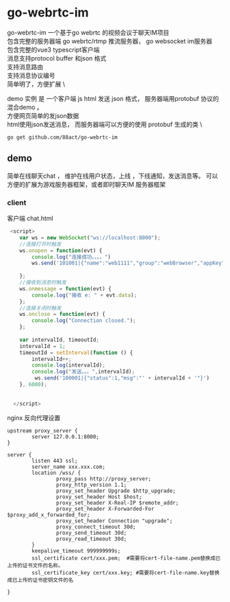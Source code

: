 #  go-webrtc-im
 
go-webrtc-im  一个基于go webrtc 的视频会议于聊天IM项目 \
包含完整的服务器端 go webrtc/rtmp  推流服务器， go websocket im服务器  \
包含完整的vue3 typescript客户端 \
消息支持protocol buffer 和json 格式  \
支持消息路由  \
支持消息协议编号 \
简单明了，方便扩展  \


demo 实例 是 一个客户端 js html 发送 json 格式， 服务器端用protobuf 协议的混合demo 。 \
方便网页简单的发json数据 \
html使用json发送消息， 而服务器端可以方便的使用 protobuf 生成的类 \

```shell
go get github.com/88act/go-webrtc-im
```

## demo

简单在线聊天chat ， 维护在线用户状态，上线 ，下线通知，发送消息等。 可以方便的扩展为游戏服务器框架，或者即时聊天IM 服务器框架 

 

### client
客户端 
chat.html

```javascript
 <script>
    var ws = new WebSocket("ws://localhost:8000");  
    //连接打开时触发 
    ws.onopen = function(evt) {   
        console.log("连接成功。。。。")
        ws.send('101001|{"name":"web1111","group":"webBrowser","appKey":"eqwe23123123","ip":"202.202.202.202","ipLocal":"10.0.0.1","port":8080}')
		 
    };  
    //接收到消息时触发  
    ws.onmessage = function(evt) {  
        console.log("接收 e: " + evt.data);  
    };  
    //连接关闭时触发  
    ws.onclose = function(evt) {  
        console.log("Connection closed.");  
    }; 
    
    var intervalId, timeoutId;
    intervalId = 1;
    timeoutId = setInterval(function () {
        intervalId++;
        console.log(intervalId);
        console.log("发送。。。",intervalId); 
         ws.send('100001|{"status":1,"msg":"' + intervalId + '"}')  
    }, 6000);
    
    
  </script>
```

nginx 反向代理设置

```
upstream proxy_server {
        server 127.0.0.1:8000;
}

server {
        listen 443 ssl;
        server_name xxx.xxx.com;
        location /wss/ {
                proxy_pass http://proxy_server;
                proxy_http_version 1.1;
                proxy_set_header Upgrade $http_upgrade;
                proxy_set_header Host $host;
                proxy_set_header X-Real-IP $remote_addr;
                proxy_set_header X-Forwarded-For $proxy_add_x_forwarded_for;
                proxy_set_header Connection "upgrade";
                proxy_connect_timeout 30d;
                proxy_send_timeout 30d;
                proxy_read_timeout 30d;
        }
        keepalive_timeout 999999999s;
        ssl_certificate cert/xxx.pem;  #需要将cert-file-name.pem替换成已上传的证书文件的名称。
        ssl_certificate_key cert/xxx.key; #需要将cert-file-name.key替换成已上传的证书密钥文件的名
    
}

```
